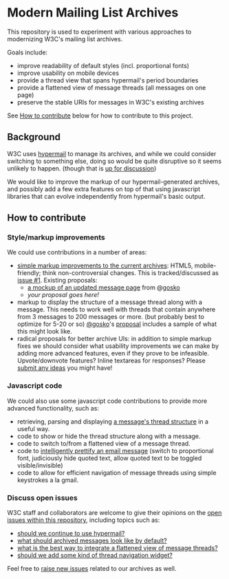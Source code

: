 # Modern Mailing List Archives

This repository is used to experiment with various approaches to
modernizing W3C's mailing list archives.

Goals include:

  - improve readability of default styles (incl. proportional fonts)
  - improve usability on mobile devices
  - provide a thread view that spans hypermail's period boundaries
  - provide a flattened view of message threads (all messages on one page)
  - preserve the stable URIs for messages in W3C's existing archives

See [How to contribute](#how-to-contribute) below for how to
contribute to this project.

## Background

W3C uses
[hypermail](https://github.com/hypermail-project/hypermail) to
manage its archives, and while we could consider switching to
something else, doing so would be quite disruptive so it seems
unlikely to happen. (though that is [up for
discussion](https://github.com/w3c/mailing-list-archives/issues/8))

We would like to improve the markup of our hypermail-generated
archives, and possibly add a few extra features on top of that
using javascript libraries that can evolve independently from
hypermail's basic output.

## How to contribute

### Style/markup improvements

We could use contributions in a number of areas:

- [simple markup improvements to the current archives](../../issues/1):
  HTML5, mobile-friendly; think non-controversial changes. This is
  tracked/discussed as [issue #1](../../issues/1). Existing proposals:
  * [a mockup of an updated message
    page](https://w3c.github.io/mailing-list-archives/samples/message-proposal-1.html)
    from @[gosko](/gosko)
  * _your proposal goes here!_
- markup to display the structure of a message thread along with
  a message. This needs to work well with threads that contain
  anywhere from 3 messages to 200 messages or more. (but probably
  best to optimize for 5-20 or so)
  [@gosko](/gosko)'s
  [proposal](https://w3c.github.io/mailing-list-archives/samples/message-proposal-1.html)
  includes a sample of what this might look like.
- radical proposals for better archive UIs: in addition to simple
  markup fixes we should consider what usability improvements we
  can make by adding more advanced features, even if they prove
  to be infeasible. Upvote/downvote features? Inline textareas
  for responses? Please [submit any ideas](../../issues/) you might have!

### Javascript code

We could also use some javascript code contributions to provide more advanced
functionality, such as:

- retrieving, parsing and displaying [a message's thread
  structure](../../issues/2) in a useful way.
- code to show or hide the thread structure along with a message.
- code to switch to/from a flattened view of a message thread.
- code to [intelligently prettify an email
  message](https://github.com/w3c/mailing-list-archives/issues/1#issuecomment-173371579)
  (switch to proportional font, judiciously hide quoted text,
  allow quoted text to be toggled visible/invisible)
- code to allow for efficient navigation of message threads
  using simple keystrokes a la gmail.

### Discuss open issues

W3C staff and collaborators are welcome to give their opinions on
the [open issues within this repository](../../issues), including
topics such as:

- [should we continue to use
  hypermail?](https://github.com/w3c/mailing-list-archives/issues/8)
- [what should archived messages look like by
  default?](https://github.com/w3c/mailing-list-archives/issues/1)
- [what is the best way to integrate a flattened view of message
  threads?](https://github.com/w3c/mailing-list-archives/issues/9)
- [should we add some kind of thread navigation
  widget?](https://github.com/w3c/mailing-list-archives/issues/2)

Feel free to [raise new
issues](https://github.com/w3c/mailing-list-archives/issues)
related to our archives as well.

